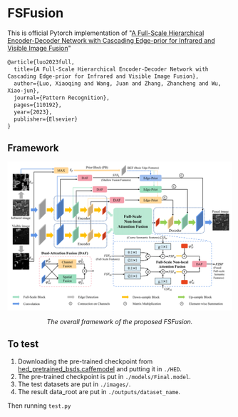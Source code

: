# FSFusion

This is official Pytorch implementation of "[A Full-Scale Hierarchical Encoder-Decoder Network with Cascading Edge-prior for Infrared and Visible Image Fusion](https://www.sciencedirect.com/science/article/pii/S0031320323008890)"

```
@article{luo2023full,
  title={A Full-Scale Hierarchical Encoder-Decoder Network with Cascading Edge-prior for Infrared and Visible Image Fusion},
  author={Luo, Xiaoqing and Wang, Juan and Zhang, Zhancheng and Wu, Xiao-jun},
  journal={Pattern Recognition},
  pages={110192},
  year={2023},
  publisher={Elsevier}
}
```

## Framework

![framework](./images/overall_end-1.png)
<p align="center">
    <em>The overall framework of the proposed FSFusion.</em>
</p>

## To test

1. Downloading the pre-trained checkpoint from [hed_pretrained_bsds.caffemodel](https://pan.baidu.com/s/18CvOFoG3qLJtnzn33oZtng?pwd=a9hu) and putting it in `./HED`.
1. The pre-trained checkpoint is put in `./models/Final.model`.
1. The test datasets are put in `./images/`.
1. The result data_root are put in `./outputs/dataset_name`.

Then running `test.py`
